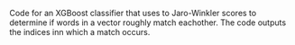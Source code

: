 Code for an XGBoost classifier that uses to Jaro-Winkler scores to determine if words in a vector roughly match eachother. The code outputs the indices inn which a match occurs.
